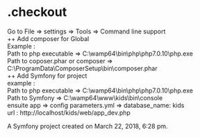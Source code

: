 
.checkout
=========

Go to File => settings => Tools => Command line support 
</br>
++ Add composer for Global 
</br>
Example : 
</br>
Path to php executable =>  C:\wamp64\bin\php\php7.0.10\php.exe
</br>
Path to coposer.phar or composer => C:\ProgramData\ComposerSetup\bin\composer.phar
</br>
++ Add Symfony for project
</br>
example : 
</br>
Path to php executable =>  C:\wamp64\bin\php\php7.0.10\php.exe
</br>
Path to Symfony => C:\wamp64\www\kids\bin\console
</br>
ensuite 
app => config parameters.yml => database_name: kids
</br>
url : http://localhost/kids/web/app_dev.php


A Symfony project created on March 22, 2018, 6:28 pm.
